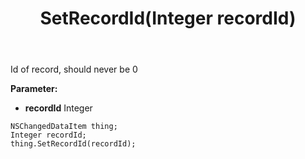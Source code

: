 ﻿---
uid: crmscript_ref_NSChangedDataItem_SetRecordId
title: SetRecordId(Integer recordId)
intellisense: NSChangedDataItem.SetRecordId
keywords: NSChangedDataItem, GetRecordId
so.topic: reference
---

Id of record, should never be 0

**Parameter:** 
 - **recordId** Integer

```crmscript
NSChangedDataItem thing;
Integer recordId;
thing.SetRecordId(recordId);
```

